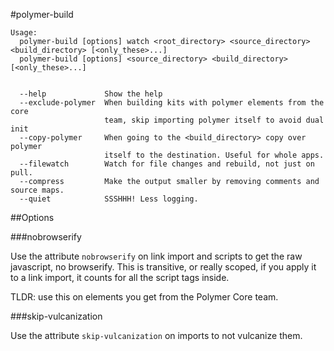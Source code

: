 #polymer-build

```
Usage:
  polymer-build [options] watch <root_directory> <source_directory> <build_directory> [<only_these>...]
  polymer-build [options] <source_directory> <build_directory> [<only_these>...]


  --help             Show the help
  --exclude-polymer  When building kits with polymer elements from the core
                     team, skip importing polymer itself to avoid dual init
  --copy-polymer     When going to the <build_directory> copy over polymer
                     itself to the destination. Useful for whole apps.
  --filewatch        Watch for file changes and rebuild, not just on pull.
  --compress         Make the output smaller by removing comments and source maps.
  --quiet            SSSHHH! Less logging.
```

##Options

###nobrowserify

Use the attribute `nobrowserify` on link import and scripts to get the raw javascript, no browserify. This is
transitive, or really scoped, if you apply it to a link import, it counts for all the script tags inside. 

TLDR: use this on elements you get from the Polymer Core team.

###skip-vulcanization

Use the attribute `skip-vulcanization` on imports to not vulcanize them.
